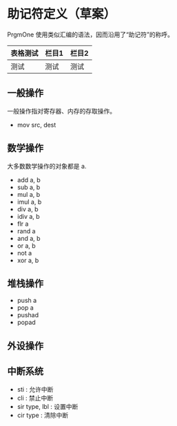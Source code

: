# 助记符定义（草案）

PrgmOne 使用类似汇编的语法，因而沿用了“助记符”的称呼。

| 表格测试	| 栏目1		| 栏目2		|
| ---------	| ---------	| ---------	|
| 测试		| 测试		| 测试		|

## 一般操作

一般操作指对寄存器、内存的存取操作。

* mov src, dest

## 数学操作

大多数数学操作的对象都是 a.

* add a, b
* sub a, b 
* mul a, b 
* imul a, b
* div a, b
* idiv a, b
* flr a
* rand a
* and a, b
* or a, b
* not a
* xor a, b

## 堆栈操作

* push a
* pop a
* pushad
* popad

## 外设操作

## 中断系统

* sti : 允许中断
* cli : 禁止中断
* sir type, lbl : 设置中断
* cir type : 清除中断

